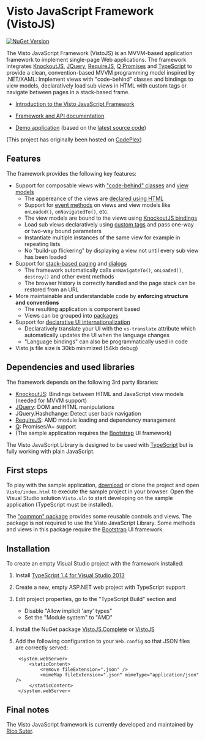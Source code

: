 # Visto JavaScript Framework (VistoJS)

[![NuGet Version](http://img.shields.io/nuget/v/VistoJS.svg?style=flat)](https://www.nuget.org/packages?q=VistoJS) 

The Visto JavaScript Framework (VistoJS) is an MVVM-based application framework to implement single-page Web applications. The framework integrates [KnockoutJS](http://knockoutjs.com), [JQuery](http://jquery.com),  [RequireJS](http://www.requirejs.org), [Q Promises](https://github.com/kriskowal/q) and [TypeScript](http://www.typescriptlang.org) to provide a clean, convention-based MVVM programming model inspired by .NET/XAML: Implement views with "code-behind" classes and bindings to view models, declaratively load sub views in HTML with custom tags or navigate between pages in a stack-based frame. 

- [Introduction to the Visto JavaScript Framework](https://github.com/VistoJS/Core/wiki/Introduction)

- [Framework and API documentation](https://github.com/VistoJS/Core/wiki)

- [Demo application](https://rawgit.com/VistoJS/VistoJS/master/src/Visto/index.html) (based on the [latest source code](https://github.com/VistoJS/VistoJS/tree/master/src/Visto))

(This project has originally been hosted on [CodePlex](http://visto.codeplex.com/))

## Features

The framework provides the following key features: 

- Support for composable views with ["code-behind" classes](https://github.com/VistoJS/Core/wiki/View) and [view models](https://github.com/VistoJS/Core/wiki/View-Model)
    - The appereance of the views are [declared using HTML](https://github.com/VistoJS/Core/wiki/View-HTML)
    - Support for [event methods](https://github.com/VistoJS/Core/wiki/Event-Methods) on views and view models like `onLoaded()`, `onNavigatedTo()`, etc. 
    - The view models are bound to the views using [KnockoutJS bindings](https://github.com/VistoJS/Core/wiki/Bindings) 
    - Load sub views declaratively using [custom tags](https://github.com/VistoJS/Core/wiki/Custom-Tags) and pass one-way or two-way bound parameters
    - Instantiate multiple instances of the same view for example in repeating lists
    - No "build-up flickering" by displaying a view not until every sub view has been loaded
- Support for [stack-based paging](https://github.com/VistoJS/Core/wiki/Paging) and [dialogs](https://github.com/VistoJS/Core/wiki/Dialogs) 
    - The framework automatically calls `onNavigateTo()`, `onLoaded()`, `destroy()` and other event methods
    - The browser history is correctly handled and the page stack can be restored from an URL
- More maintainable and understandable code by **enforcing structure and conventions**
    - The resulting application is component based
    - Views can be grouped into [packages](https://github.com/VistoJS/Core/wiki/Package)
- Support for [declarative UI internationalization](https://github.com/VistoJS/Core/wiki/Internationalization)
    - Declaratively translate your UI with the `vs-translate` attribute which automatically updates the UI when the language changes
    - "Language bindings" can also be programmatically used in code
- Visto.js file size is 30kb minimized (54kb debug)

## Dependencies and used libraries

The framework depends on the following 3rd party ilbraries: 

- [KnockoutJS](http://knockoutjs.com): Bindings between HTML and JavaScript view models (needed for MVVM support) 
- [JQuery](http://jquery.com): DOM and HTML manipulations
- JQuery.Hashchange: Detect user back navigation 
- [RequireJS](http://www.requirejs.org): AMD module loading and dependency management 
- [Q](https://github.com/kriskowal/q): Promises/A+ support 
- (The sample application requires the [Bootstrap](http://getbootstrap.com) UI framework)

The Visto JavaScript Library is designed to be used with [TypeScript](http://www.typescriptlang.org) but is fully working with plain JavaScript. 

## First steps

To play with the sample application, [download](https://github.com/VistoJS/Core/archive/master.zip) or clone the project and open `Visto/index.html` to execute the sample project in your browser. Open the Visual Studio solution `Visto.sln` to start developing on the sample application (TypeScript must be installed). 

The ["common" package](https://github.com/VistoJS/Core/wiki/common-Package) provides some reusable controls and views. The package is not required to use the Visto JavaScript Library. Some methods and views in this package require the [Bootstrap](http://getbootstrap.com) UI framework.

## Installation

To create an empty Visual Studio project with the framework installed: 

1. Install [TypeScript 1.4 for Visual Studio 2013](https://visualstudiogallery.msdn.microsoft.com/2d42d8dc-e085-45eb-a30b-3f7d50d55304)
2. Create a new, empty ASP.NET web project with TypeScript support
3. Edit project properties, go to the "TypeScript Build" section and 
    - Disable "Allow implicit 'any' types"
    - Set the "Module system" to "AMD" 
4. Install the NuGet package [VistoJS.Complete](http://www.nuget.org/packages/VistoJS.Complete/) or [VistoJS](http://www.nuget.org/packages/VistoJS/)
5. Add the following configuration to your `Web.config` so that JSON files are correctly served: 

        <system.webServer>
            <staticContent>
                <remove fileExtension=".json" />
                <mimeMap fileExtension=".json" mimeType="application/json" />
            </staticContent>
        </system.webServer>

## Final notes

The Visto JavaScript framework is currently developed and maintained by [Rico Suter](http://rsuter.com). 
